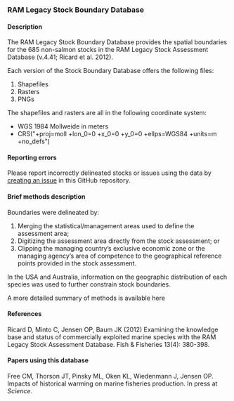 
### RAM Legacy Stock Boundary Database

#### Description

The RAM Legacy Stock Boundary Database provides the spatial boundaries for the 685 non-salmon stocks in the RAM Legacy Stock Assessment Database (v.4.41; Ricard et al. 2012).

Each version of the Stock Boundary Database offers the following files:

1. Shapefiles
2. Rasters
3. PNGs

The shapefiles and rasters are all in the following coordinate system:

* WGS 1984 Mollweide in meters
* CRS("+proj=moll +lon_0=0 +x_0=0 +y_0=0 +ellps=WGS84 +units=m +no_defs")


#### Reporting errors

Please report incorrectly delineated stocks or issues using the data by [creating an issue](https://help.github.com/articles/creating-an-issue/) in this GitHub repository.


#### Brief methods description

Boundaries were delineated by: 

1. Merging the statistical/management areas used to define the assessment area;
2. Digitizing the assessment area directly from the stock assessment; or
3. Clipping the managing country’s exclusive economic zone or the managing agency’s area of competence to the geographical reference points provided in the stock assessment. 

In the USA and Australia, information on the geographic distribution of each species was used to further constrain stock boundaries.

A more detailed summary of methods is available here


#### References

Ricard D, Minto C, Jensen OP, Baum JK (2012) Examining the knowledge base and status of commercially exploited marine species with the RAM Legacy Stock Assessment Database. Fish & Fisheries 13(4): 380-398.


#### Papers using this database

Free CM, Thorson JT, Pinsky ML, Oken KL, Wiedenmann J, Jensen OP. Impacts of historical warming on marine fisheries production. In press at *Science*.

